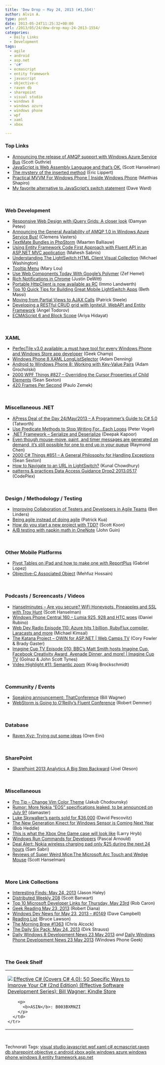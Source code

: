 ```yaml
---
title: 'Dew Drop – May 24, 2013 (#1,554)'
author: Alvin A.
type: post
date: 2013-05-24T11:25:32+00:00
url: /2013/05/24/dew-drop-may-24-2013-1554/
categories:
  - Daily Links
  - Development
tags:
  - agile
  - android
  - asp.net
  - 'c#'
  - ecmascript
  - entity framework
  - javascript
  - objective-c
  - raven db
  - sharepoint
  - visual studio
  - windows 8
  - windows azure
  - windows phone
  - wpf
  - xaml
  - xbox

---
```

### <a name="top"></a>Top Links

  * <a href="http://weblogs.asp.net/scottgu/archive/2013/05/23/announcing-the-release-of-amqp-support-with-windows-azure-service-bus.aspx" target="_blank">Announcing the release of AMQP support with Windows Azure Service Bus</a> (Scott Guthrie)
  * <a href="http://feeds.hanselman.com/~/41502977/0/scotthanselman~JavaScript-is-Web-Assembly-Language-and-thats-OK.aspx" target="_blank">JavaScript is Web Assembly Language and that&#8217;s OK.</a> (Scott Hanselman)
  * <a href="http://ericlippert.com/2013/05/23/the-mystery-of-the-inserted-method/?utm_source=rss&utm_medium=rss&utm_campaign=the-mystery-of-the-inserted-method" target="_blank">The mystery of the inserted method</a> (Eric Lippert)
  * <a href="http://channel9.msdn.com/Shows/Inside+Windows+Phone/Practical-MVVM-For-Windows-Phone" target="_blank">Practical MVVM For Windows Phone | Inside Windows Phone</a> (Matthias Shapiro)
  * <a href="http://feedproxy.google.com/~r/Encosia/~3/zvQFOoikl-M/" target="_blank">My favorite alternative to JavaScript’s switch statement</a> (Dave Ward)

&#160;

### <a name="web"></a>Web Development

  * <a href="http://www.infragistics.com/community/blogs/damyan_petev/archive/2013/05/23/responsive-web-design-with-jquery-grids-a-closer-look.aspx" target="_blank">Responsive Web Design with jQuery Grids: A closer look</a> (Damyan Petev)
  * <a href="http://channel9.msdn.com/Blogs/Subscribe/Announcing-the-General-Availability-of-AMQP-10-in-Windows-Azure-Service-Bus" target="_blank">Announcing the General Availability of AMQP 1.0 in Windows Azure Service Bus!</a> (Clemens Vasters)
  * <a href="http://blog.jetbrains.com/phpstorm/2013/05/textmate-bundles-in-phpstorm/?utm_source=rss&utm_medium=rss&utm_campaign=textmate-bundles-in-phpstorm" target="_blank">TextMate Bundles in PhpStorm</a> (Maarten Balliauw)
  * <a href="http://feedproxy.google.com/~r/netCurryRecentArticles/~3/5yZTfNYzS8Q/ShowArticle.aspx" target="_blank">Using Entity Framework Code First Approach with Fluent API in an ASP.NET MVC application</a> (Mahesh Sabnis)
  * <a href="http://lightswitchhelpwebsite.com/Blog/tabid/61/EntryId/1200/Understanding-The-LightSwitch-HTML-Client-Visual-Collection.aspx" target="_blank">Understanding The LightSwitch HTML Client Visual Collection</a> (Michael Washington)
  * <a href="http://tympanus.net/codrops/2013/05/23/tooltip-menu/" target="_blank">Tooltip Menu</a> (Mary Lou)
  * <a href="http://www.infoq.com/news/2013/05/webcomponents" target="_blank">Use Web Components Today With Google&#8217;s Polymer</a> (Zef Hemel)
  * <a href="http://blog.chromium.org/2013/05/rich-notifications-in-chrome.html" target="_blank">Rich Notifications in Chrome</a> (Justin DeWitt)
  * <a href="http://blogs.msdn.com/b/bclteam/archive/2013/05/23/portable-httpclient-is-now-available-as-rc.aspx" target="_blank">Portable HttpClient is now available as RC</a> (Immo Landwerth)
  * <a href="http://blogs.msdn.com/b/bethmassi/archive/2013/05/23/top-10-quick-tips-for-building-great-mobile-lightswitch-apps.aspx" target="_blank">Top 10 Quick Tips for Building Great Mobile LightSwitch Apps</a> (Beth Massi)
  * <a href="http://visualstudiomagazine.com/articles/2013/05/01/moving-from-partial-views-to-ajax-calls.aspx" target="_blank">Moving from Partial Views to AJAX Calls</a> (Patrick Steele)
  * <a href="http://www.infragistics.com/community/blogs/angel_todorov/archive/2013/05/23/developing-a-restful-crud-grid-with-igniteui-webapi-and-entity-framework.aspx" target="_blank">Developing a RESTful CRUD grid with IgniteUI, WebAPI and Entity Framework</a> (Angel Todorov)
  * <a href="http://ariya.ofilabs.com/2013/05/es6-and-block-scope.html" target="_blank">ECMAScript 6 and Block Scope</a> (Ariya Hidayat)

&#160;

### <a name="silverlight"></a>XAML

  * <a href="http://www.geekchamp.com/articles/perfectile-v3-0-available-a-must-have-tool-for-every-windows-phone-and-windows-store-app-developer" target="_blank">PerfecTile v3.0 available: a must have tool for every Windows Phone and Windows Store app developer</a> (Geek Champ)
  * <a href="http://blogs.windows.com/windows_phone/b/wpdev/archive/2013/05/23/windows-phone-8-xaml-longlistselector.aspx" target="_blank">Windows Phone 8 XAML LongListSelector</a> (Adam Denning)
  * <a href="http://mobile.dzone.com/articles/android-windows-phone-8-1" target="_blank">Android to Windows Phone 8: Working with Key-Value Pairs</a> (Adam Grocholski)
  * <a href="http://wpf.2000things.com/2013/05/24/827-overriding-the-cursor-properties-of-child-elements/" target="_blank">2000 WPF Things #827 – Overriding the Cursor Properties of Child Elements</a> (Sean Sexton)
  * <a href="http://www.codeproject.com/Articles/370503/420-Frames-Per-Second" target="_blank">420 Frames Per Second</a> (Paulo Zemek)

&#160;

### <a name="dotnet"></a>Miscellaneous .NET

  * <a href="http://geekswithblogs.net/TATWORTH/archive/2013/05/24/apress-deal-of-the-day-24may2013---a-programmers-guide.aspx" target="_blank">APress Deal of the Day 24/May/2013 &#8211; A Programmer&#8217;s Guide to C# 5.0</a> (Tatworth)
  * <a href="http://visualstudiomagazine.com/articles/2013/05/01/use-predicate-methods-to-stop-writing.aspx" target="_blank">Use Predicate Methods to Stop Writing For&#8230;Each Loops</a> (Peter Vogel)
  * <a href="http://feedproxy.google.com/~r/OneDotNetWay/~3/hchPdJq9-w4/" target="_blank">.NET Framework – Serialize and Deserialize</a> (Deepak Kapoor)
  * <a href="http://blogs.msdn.com/b/oldnewthing/archive/2013/05/23/10420741.aspx" target="_blank">Even though mouse-move, paint, and timer messages are generated on demand, it&#8217;s still possible for one to end up in your queue</a> (Raymond Chen)
  * <a href="http://csharp.2000things.com/2013/05/24/851-a-general-philosophy-for-handling-exceptions/" target="_blank">2000 C# Things #851 – A General Philosophy for Handling Exceptions</a> (Sean Sexton)
  * <a href="http://feedproxy.google.com/~r/kunal2383/~3/py--pUAQWaM/how-to-navigate-to-url-in-lightswitch.html" target="_blank">How to Navigate to an URL in LightSwitch?</a> (Kunal Chowdhury)
  * <a href="https://dataguidance.codeplex.com/releases/view/106767" target="_blank">patterns & practices Data Access Guidance Drop2 2013.05.17</a> (CodePlex)

&#160;

### <a name="design"></a>Design / Methodology / Testing

  * <a href="http://www.infoq.com/news/2013/05/collaboration-developer-tester" target="_blank">Improving Collaboration of Testers and Developers in Agile Teams</a> (Ben Linders)
  * <a href="http://www.thekua.com/atwork/2013/05/being-agile-instead-of-doing-agile/" target="_blank">Being agile instead of doing agile</a> (Patrick Kua)
  * <a href="http://www.lazycoder.com/weblog/2013/05/23/how-do-you-start-a-new-project-with-tdd/" target="_blank">How do you start a new project with TDD?</a> (Scott Koon)
  * <a href="http://blogs.msdn.com/b/johnguin/archive/2013/05/23/a-b-testing-with-napkin-math-in-onenote.aspx" target="_blank">A/B testing with napkin math in OneNote</a> (John Guin)

&#160;

### <a name="mobile"></a>Other Mobile Platforms

  * <a href="http://www.infragistics.com/community/blogs/gabriel-lopez/archive/2013/05/23/pivot-tables-on-ipad-and-how-to-make-one-with-reportplus.aspx" target="_blank">Pivot Tables on iPad and how to make one with ReportPlus</a> (Gabriel Lopez)
  * <a href="http://feedproxy.google.com/~r/burncsharp/~3/Lpp6umNjU_8/objective-c-associated-object" target="_blank">Objective-C Associated Object</a> (Mehfuz Hossain)

&#160;

### <a name="podcasts"></a>Podcasts / Screencasts / Videos

  * <a href="http://feedproxy.google.com/~r/HanselminutesCompleteMP3/~3/mVJ73qMjFVg/default.aspx" target="_blank">Hanselminutes &#8211; Are you secure? WiFi Honeypots, Pineapples and SSL with Troy Hunt</a> (Scott Hanselman)
  * <a href="http://feedproxy.google.com/~r/wmexperts/~3/bCxO53n2WwA/story01.htm" target="_blank">Windows Phone Central 160 &#8211; Lumia 925, 928 and HTC woes</a> (Daniel Rubino)
  * <a href="http://feedproxy.google.com/~r/WebdevradioPodcastHome/~3/YHHnaHZb4LI/" target="_blank">Web Dev Radio Episode 110: Azure hits 1 billion, RubyFlux compiler, Laracasts and more</a> (Michael Kimsal)
  * <a href="http://channel9.msdn.com/Shows/Web+Camps+TV/The-Katana-Project-OWIN-for-ASPNET" target="_blank">The Katana Project &#8211; OWIN for ASP.NET | Web Camps TV</a> (Cory Fowler & Brady Gaster)
  * <a href="http://channel9.msdn.com/Shows/ImagineCup-TV/Imagine-Cup-TV-Episode-010-BBCs-Matt-Smith-hosts-Imagine-Cup-Facebook-Creativity-Award-Avenade-Dinne" target="_blank">Imagine Cup TV Episode 010: BBC&#8217;s Matt Smith hosts Imagine Cup, Facebook Creativity Award, Avenade Dinner, and more! | Imagine Cup TV</a> (Golnaz & John Scott Tynes)
  * <a href="http://kraigbrockschmidt.com/blog/?p=848" target="_blank">Video Highlight #11: Semantic zoom</a> (Kraig Brockschmidt)

&#160;

### <a name="events"></a>Community / Events

  * <a href="http://feedproxy.google.com/~r/billwagner/~3/kFMdXH_GYf8/speaking-announcement-thatconference" target="_blank">Speaking announcement: ThatConference</a> (Bill Wagner)
  * <a href="http://blog.jetbrains.com/webstorm/2013/05/webstorm-is-going-to-oreillys-fluent-conference/?utm_source=rss&utm_medium=rss&utm_campaign=webstorm-is-going-to-oreillys-fluent-conference" target="_blank">WebStorm is Going to O’Reilly’s Fluent Conference</a> (Robert Demmer)

&#160;

### <a name="sql"></a>Database

  * <a href="http://feedproxy.google.com/~r/AyendeRahien/~3/7JTkik5n1bk/raven-xyz-trying-out-some-ideas" target="_blank">Raven Xyz: Trying out some ideas</a> (Oren Eini)

&#160;

### <a name="sp"></a>SharePoint

  * <a href="http://feedproxy.google.com/~r/JoelsSharepointLand/~3/nVjY9RJLe6k/ViewPost.aspx" target="_blank">SharePoint 2013 Analytics A Big Step Backward</a> (Joel Oleson)

&#160;

### <a name="misc"></a>Miscellaneous

  * <a href="http://chodounsky.net/2013/05/24/pro-tip-change-vim-color-theme/" target="_blank">Pro Tip &#8211; Change Vim Color Theme</a> (Jakub Chodounsky)
  * <a href="http://feedproxy.google.com/~r/liveside/~3/eoSmnr8ef4o/" target="_blank">Rumor: More Nokia “EOS” specifications leaked, to be announced on July 9?</a> (damaster)
  * <a href="http://feedproxy.google.com/~r/boingboing/iBag/~3/Te8Kh-Z0QzE/story01.htm" target="_blank">Luke Skywalker&#8217;s pants sold for $36,000</a> (David Pescovitz)
  * <a href="http://blogs.msdn.com/b/kinectforwindows/archive/2013/05/23/the-new-generation-kinect-for-windows-sensor-is-coming-next-year.aspx" target="_blank">The New Generation Kinect for Windows Sensor is Coming Next Year</a> (Bob Heddle)
  * <a href="http://feedproxy.google.com/~r/MajorNelson/~3/31jfsPAuozM/" target="_blank">This is what the Xbox One Game case will look like</a> (Larry Hryb)
  * <a href="http://blogs.endjin.com/2013/05/windows-run-commands-for-developers/" target="_blank">Windows Run Commands for Developers</a> (Pascal Arnould)
  * <a href="http://feedproxy.google.com/~r/wmexperts/~3/DYX3SSrTl1w/story01.htm" target="_blank">Deal Alert: Nokia wireless charging pad only $25 during the next 24 hours</a> (Sam Sabri)
  * <a href="http://feeds.hanselman.com/~/41500764/0/scotthanselman~Reviews-of-Super-Weird-MiceThe-Microsoft-Arc-Touch-and-Wedge-Mouse.aspx" target="_blank">Reviews of Super Weird Mice:The Microsoft Arc Touch and Wedge Mouse</a> (Scott Hanselman)

&#160;

### <a name="links"></a>More Link Collections

  * <a href="http://jasonhaley.com/blog/post.aspx?id=dc0bc145-a9dd-48d7-b675-d2106c603865" target="_blank">Interesting Finds: May 24, 2013</a> (Jason Haley)
  * <a href="http://feedproxy.google.com/~r/roguetechnology/~3/QuY639y_akg/" target="_blank">Distributed Weekly 208</a> (Scott Banwart)
  * <a href="http://blogs.msdn.com/b/robcaron/archive/2013/05/23/top-10-microsoft-developer-links-for-thursday-may-23rd.aspx" target="_blank">Top 10 Microsoft Developer Links for Thursday, May 23rd</a> (Rob Caron)
  * <a href="http://feeds.regulargeek.com/~r/RegularGeek/~3/RO4B2LecvkA/" target="_blank">Geek Reading May 23, 2013</a> (Robert Diana)
  * <a href="http://www.windowsdevnews.com/Blogs.aspx?ID=221" target="_blank">Windows Dev News for May 23, 2013 &#8211; #0149</a> (Dave Campbell)
  * <a href="http://www.brucelawson.co.uk/2013/reading-list-51/" target="_blank">Reading List</a> (Bruce Lawson)
  * <a href="http://feedproxy.google.com/~r/ReflectivePerspective/~3/oV-AwCfwSqM/" target="_blank">The Morning Brew #1363</a> (Chris Alcock)
  * <a href="http://feeds.feedblitz.com/~/41501728/0/dirkstrauss~The-Daily-Six-Pack-May" target="_blank">The Daily Six Pack: May 24, 2013</a> (Dirk Strauss)
  * <a href="http://feedproxy.google.com/~r/Windowsphonegeek/~3/c8FjcaE6woA/daily-windows-8-development-news-23-may-2013" target="_blank">Daily Windows 8 Development News 23 May 2013</a> _and_ <a href="http://feedproxy.google.com/~r/Windowsphonegeek/~3/87UFn1f1_W4/daily-windows-phone-development-news-23-may-2013" target="_blank">Daily Windows Phone Development News 23 May 2013</a> (Windows Phone Geek)

&#160;

### <a name="shelf"></a>The Geek Shelf

<div style="padding-bottom: 0px; margin: 0px; padding-left: 0px; padding-right: 0px; display: inline; float: none; padding-top: 0px" id="scid:7dc1bd33-94bd-46fd-a20b-0131235bcd47:73e0cac3-1d7a-4bdd-9d45-f26a1dde66f6" class="wlWriterEditableSmartContent">
  <table cellspacing="0" cellpadding="2" width="400" border="0" unselectable="on">
    <tr>
      <td valign="top" width="400">
        <p>
          <a title="Effective C# (Covers C# 4.0): 50 Specific Ways to Improve Your C# (2nd Edition) (Effective Software Development Series): Bill Wagner: Kindle Store" href="http://www.amazon.com/exec/obidos/ASIN/B003BXRNZI/alvinashcraft-20"><img data-recalc-dims="1" decoding="async" src="https://i0.wp.com/images.amazon.com/images/P/B003BXRNZI.01.MZZZZZZZ.jpg?w=660" border="0" align="left" style="float:left" />Effective C# (Covers C# 4.0): 50 Specific Ways to Improve Your C# (2nd Edition) (Effective Software Development Series): Bill Wagner: Kindle Store</a>
        </p>
        
        <p>
          <b>ASIN</b>: B003BXRNZI
        </p>
      </td>
    </tr>
  </table>
</div>

&#160;

<div style="padding-bottom: 0px; margin: 0px; padding-left: 0px; padding-right: 0px; display: inline; float: none; padding-top: 0px" id="scid:0767317B-992E-4b12-91E0-4F059A8CECA8:d33de21b-2188-4a34-9a44-b44f960f30b3" class="wlWriterEditableSmartContent">
  Technorati Tags: <a href="http://technorati.com/tags/visual+studio" rel="tag">visual studio</a>,<a href="http://technorati.com/tags/javascript" rel="tag">javascript</a>,<a href="http://technorati.com/tags/wpf" rel="tag">wpf</a>,<a href="http://technorati.com/tags/xaml" rel="tag">xaml</a>,<a href="http://technorati.com/tags/c%23" rel="tag">c#</a>,<a href="http://technorati.com/tags/ecmascript" rel="tag">ecmascript</a>,<a href="http://technorati.com/tags/raven+db" rel="tag">raven db</a>,<a href="http://technorati.com/tags/sharepoint" rel="tag">sharepoint</a>,<a href="http://technorati.com/tags/objective+c" rel="tag">objective c</a>,<a href="http://technorati.com/tags/android" rel="tag">android</a>,<a href="http://technorati.com/tags/xbox" rel="tag">xbox</a>,<a href="http://technorati.com/tags/agile" rel="tag">agile</a>,<a href="http://technorati.com/tags/windows+azure" rel="tag">windows azure</a>,<a href="http://technorati.com/tags/windows+phone" rel="tag">windows phone</a>,<a href="http://technorati.com/tags/windows+8" rel="tag">windows 8</a>,<a href="http://technorati.com/tags/entity+framework" rel="tag">entity framework</a>,<a href="http://technorati.com/tags/asp.net" rel="tag">asp.net</a>
</div>